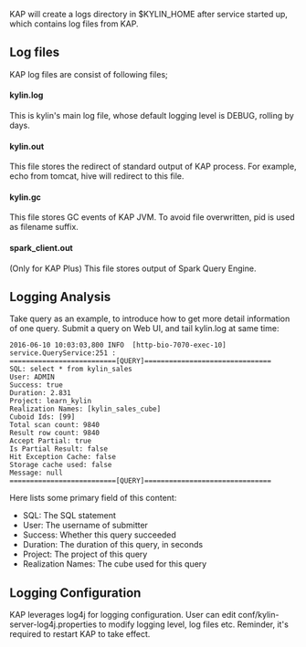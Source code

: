 KAP will create a logs directory in $KYLIN_HOME after service started up, which contains log files from KAP.

## Log files
KAP log files are consist of following files;
#### kylin.log
This is kylin's main log file, whose default logging level is DEBUG, rolling by days.
#### kylin.out
This file stores the redirect of standard output of KAP process. For example, echo from tomcat, hive will redirect to this file.
#### kylin.gc
This file stores GC events of KAP JVM. To avoid file overwritten, pid is used as filename suffix.
#### spark_client.out
(Only for KAP Plus) This file stores output of Spark Query Engine.

## Logging Analysis
Take query as an example, to introduce how to get more detail information of one query.
Submit a query on Web UI, and tail kylin.log at same time: 

```
2016-06-10 10:03:03,800 INFO  [http-bio-7070-exec-10] service.QueryService:251 :
==========================[QUERY]===============================
SQL: select * from kylin_sales
User: ADMIN
Success: true
Duration: 2.831
Project: learn_kylin
Realization Names: [kylin_sales_cube]
Cuboid Ids: [99]
Total scan count: 9840
Result row count: 9840
Accept Partial: true
Is Partial Result: false
Hit Exception Cache: false
Storage cache used: false
Message: null
==========================[QUERY]===============================
```

Here lists some primary field of this content:

* SQL: The SQL statement
* User: The username of submitter
* Success: Whether this query succeeded
* Duration: The duration of this query, in seconds
* Project: The project of this query
* Realization Names: The cube used for this query

## Logging Configuration
KAP leverages log4j for logging configuration. User can edit conf/kylin-server-log4j.properties to modify logging level, log files etc.
Reminder, it's required to restart KAP to take effect.